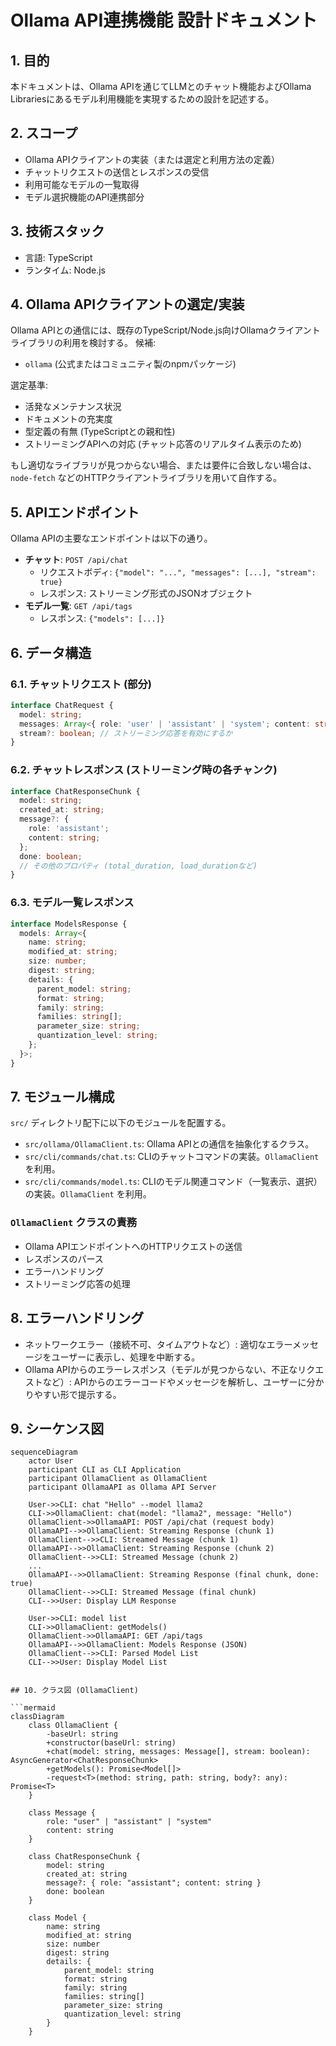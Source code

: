 # Ollama API連携機能 設計ドキュメント

## 1. 目的

本ドキュメントは、Ollama APIを通じてLLMとのチャット機能およびOllama Librariesにあるモデル利用機能を実現するための設計を記述する。

## 2. スコープ

- Ollama APIクライアントの実装（または選定と利用方法の定義）
- チャットリクエストの送信とレスポンスの受信
- 利用可能なモデルの一覧取得
- モデル選択機能のAPI連携部分

## 3. 技術スタック

- 言語: TypeScript
- ランタイム: Node.js

## 4. Ollama APIクライアントの選定/実装

Ollama APIとの通信には、既存のTypeScript/Node.js向けOllamaクライアントライブラリの利用を検討する。
候補:
- `ollama` (公式またはコミュニティ製のnpmパッケージ)

選定基準:
- 活発なメンテナンス状況
- ドキュメントの充実度
- 型定義の有無 (TypeScriptとの親和性)
- ストリーミングAPIへの対応 (チャット応答のリアルタイム表示のため)

もし適切なライブラリが見つからない場合、または要件に合致しない場合は、`node-fetch` などのHTTPクライアントライブラリを用いて自作する。

## 5. APIエンドポイント

Ollama APIの主要なエンドポイントは以下の通り。

- **チャット**: `POST /api/chat`
    - リクエストボディ: `{"model": "...", "messages": [...], "stream": true}`
    - レスポンス: ストリーミング形式のJSONオブジェクト
- **モデル一覧**: `GET /api/tags`
    - レスポンス: `{"models": [...]}`

## 6. データ構造

### 6.1. チャットリクエスト (部分)

```typescript
interface ChatRequest {
  model: string;
  messages: Array<{ role: 'user' | 'assistant' | 'system'; content: string }>;
  stream?: boolean; // ストリーミング応答を有効にするか
}
```

### 6.2. チャットレスポンス (ストリーミング時の各チャンク)

```typescript
interface ChatResponseChunk {
  model: string;
  created_at: string;
  message?: {
    role: 'assistant';
    content: string;
  };
  done: boolean;
  // その他のプロパティ (total_duration, load_durationなど)
}
```

### 6.3. モデル一覧レスポンス

```typescript
interface ModelsResponse {
  models: Array<{
    name: string;
    modified_at: string;
    size: number;
    digest: string;
    details: {
      parent_model: string;
      format: string;
      family: string;
      families: string[];
      parameter_size: string;
      quantization_level: string;
    };
  }>;
}
```

## 7. モジュール構成

`src/` ディレクトリ配下に以下のモジュールを配置する。

- `src/ollama/OllamaClient.ts`: Ollama APIとの通信を抽象化するクラス。
- `src/cli/commands/chat.ts`: CLIのチャットコマンドの実装。`OllamaClient` を利用。
- `src/cli/commands/model.ts`: CLIのモデル関連コマンド（一覧表示、選択）の実装。`OllamaClient` を利用。

### `OllamaClient` クラスの責務

- Ollama APIエンドポイントへのHTTPリクエストの送信
- レスポンスのパース
- エラーハンドリング
- ストリーミング応答の処理

## 8. エラーハンドリング

- ネットワークエラー（接続不可、タイムアウトなど）: 適切なエラーメッセージをユーザーに表示し、処理を中断する。
- Ollama APIからのエラーレスポンス（モデルが見つからない、不正なリクエストなど）: APIからのエラーコードやメッセージを解析し、ユーザーに分かりやすい形で提示する。

## 9. シーケンス図

```mermaid
sequenceDiagram
    actor User
    participant CLI as CLI Application
    participant OllamaClient as OllamaClient
    participant OllamaAPI as Ollama API Server

    User->>CLI: chat "Hello" --model llama2
    CLI->>OllamaClient: chat(model: "llama2", message: "Hello")
    OllamaClient->>OllamaAPI: POST /api/chat (request body)
    OllamaAPI-->>OllamaClient: Streaming Response (chunk 1)
    OllamaClient-->>CLI: Streamed Message (chunk 1)
    OllamaAPI-->>OllamaClient: Streaming Response (chunk 2)
    OllamaClient-->>CLI: Streamed Message (chunk 2)
    ...
    OllamaAPI-->>OllamaClient: Streaming Response (final chunk, done: true)
    OllamaClient-->>CLI: Streamed Message (final chunk)
    CLI-->>User: Display LLM Response

    User->>CLI: model list
    CLI->>OllamaClient: getModels()
    OllamaClient->>OllamaAPI: GET /api/tags
    OllamaAPI-->>OllamaClient: Models Response (JSON)
    OllamaClient-->>CLI: Parsed Model List
    CLI-->>User: Display Model List
```
```

## 10. クラス図 (OllamaClient)

```mermaid
classDiagram
    class OllamaClient {
        -baseUrl: string
        +constructor(baseUrl: string)
        +chat(model: string, messages: Message[], stream: boolean): AsyncGenerator<ChatResponseChunk>
        +getModels(): Promise<Model[]>
        -request<T>(method: string, path: string, body?: any): Promise<T>
    }

    class Message {
        role: "user" | "assistant" | "system"
        content: string
    }

    class ChatResponseChunk {
        model: string
        created_at: string
        message?: { role: "assistant"; content: string }
        done: boolean
    }

    class Model {
        name: string
        modified_at: string
        size: number
        digest: string
        details: {
            parent_model: string
            format: string
            family: string
            families: string[]
            parameter_size: string
            quantization_level: string
        }
    }
```
```